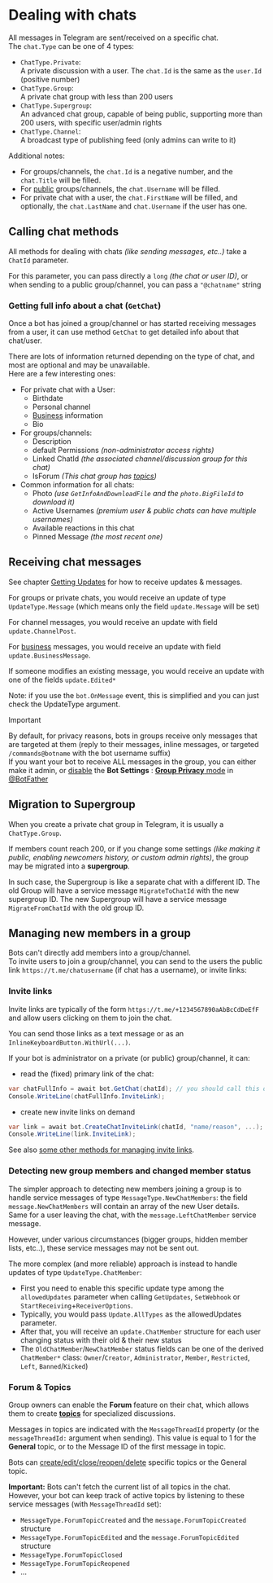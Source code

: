 # Dealing with chats

All messages in Telegram are sent/received on a specific chat.  
The `chat.Type` can be one of 4 types:

- `ChatType.Private`:  
  A private discussion with a user. The `chat.Id` is the same as the `user.Id` (positive number)
- `ChatType.Group`:  
  A private chat group with less than 200 users
- `ChatType.Supergroup`:  
  An advanced chat group, capable of being public, supporting more than 200 users, with specific user/admin rights
- `ChatType.Channel`:  
  A broadcast type of publishing feed (only admins can write to it)

Additional notes:
- For groups/channels, the `chat.Id` is a negative number, and the `chat.Title` will be filled.
- For <u>public</u> groups/channels, the `chat.Username` will be filled.
- For private chat with a user, the `chat.FirstName` will be filled, and optionally, the `chat.LastName` and `chat.Username` if the user has one.

## Calling chat methods

All methods for dealing with chats _(like sending messages, etc..)_ take a `ChatId` parameter.

For this parameter, you can pass directly a	`long` _(the chat or user ID)_,
or when sending to a public group/channel, you can pass a `"@chatname"` string

### Getting full info about a chat (`GetChat`)

Once a bot has joined a group/channel or has started receiving messages from a user, it can use method `GetChat` to get detailed info about that chat/user.

There are lots of information returned depending on the type of chat, and most are optional and may be unavailable.  
Here are a few interesting ones:
* For private chat with a User:
	- Birthdate
	- Personal channel
	- [Business](../4/business.md) information
	- Bio
* For groups/channels:
	- Description
	- default Permissions _(non-administrator access rights)_
	- Linked ChatId _(the associated channel/discussion group for this chat)_
	- IsForum _(This chat group has [topics](#forum--topics))_
* Common information for all chats:
	- Photo _(use `GetInfoAndDownloadFile` and the `photo.BigFileId` to download it)_
	- Active Usernames _(premium user & public chats can have multiple usernames)_
	- Available reactions in this chat
	- Pinned Message _(the most recent one)_


## Receiving chat messages

See chapter [Getting Updates](../3/updates) for how to receive updates & messages.

For groups or private chats, you would receive an update of type `UpdateType.Message` (which means only the field `update.Message` will be set)

For channel messages, you would receive an update with field `update.ChannelPost`.

For [business](../4/business) messages, you would receive an update with field `update.BusinessMessage`.

If someone modifies an existing message, you would receive an update with one of the fields `update.Edited*`

Note: if you use the `bot.OnMessage` event, this is simplified and you can just check the UpdateType argument.

> [!IMPORTANT]  
> By default, for privacy reasons, bots in groups receive only messages that are targeted at them (reply to their messages, inline messages, or targeted `/commands@botname` with the bot username suffix)  
> If you want your bot to receive ALL messages in the group, you can either make it admin, or <u>disable</u> the **Bot Settings** : [**Group Privacy** mode](https://core.telegram.org/bots/features#privacy-mode) in [@BotFather](https://t.me/botfather)

## Migration to Supergroup

When you create a private chat group in Telegram, it is usually a `ChatType.Group`.

If members count reach 200, or if you change some settings _(like making it public, enabling newcomers history, or custom admin rights)_,
the group may be migrated into a **supergroup**.

In such case, the Supergroup is like a separate chat with a different ID. 
The old Group will have a service message `MigrateToChatId` with the new supergroup ID.
The new Supergroup will have a service message `MigrateFromChatId` with the old group ID.

## Managing new members in a group

Bots can't directly add members into a group/channel.  
To invite users to join a group/channel, you can send to the users the public link `https://t.me/chatusername` (if chat has a username), or invite links:

### Invite links

Invite links are typically of the form `https://t.me/+1234567890aAbBcCdDeEfF` and allow users clicking on them to join the chat.

You can send those links as a text message or as an `InlineKeyboardButton.WithUrl(...)`.

If your bot is administrator on a private (or public) group/channel, it can:
- read the (fixed) primary link of the chat:
```csharp
var chatFullInfo = await bot.GetChat(chatId); // you should call this only once
Console.WriteLine(chatFullInfo.InviteLink);
```
- create new invite links on demand
```csharp
var link = await bot.CreateChatInviteLink(chatId, "name/reason", ...);
Console.WriteLine(link.InviteLink);
```

See also [some other methods for managing invite links](https://core.telegram.org/bots/api#exportchatinvitelink).

### Detecting new group members and changed member status

The simpler approach to detecting new members joining a group is to handle service messages of type `MessageType.NewChatMembers`: the field `message.NewChatMembers` will contain an array of the new User details.  
Same for a user leaving the chat, with the `message.LeftChatMember` service message.

However, under various circumstances (bigger groups, hidden member lists, etc..), these service messages may not be sent out.  

The more complex (and more reliable) approach is instead to handle updates of type `UpdateType.ChatMember`:

* First you need to enable this specific update type among the `allowedUpdates` parameter when calling `GetUpdates`, `SetWebhook` or `StartReceiving`+`ReceiverOptions`.
* Typically, you would pass `Update.AllTypes` as the allowedUpdates parameter.
* After that, you will receive an `update.ChatMember` structure for each user changing status with their old & their new status
* The `OldChatMember`/`NewChatMember` status fields can be one of the derived `ChatMember*` class: `Owner`/`Creator`, `Administrator`, `Member`, `Restricted`, `Left`, `Banned`/`Kicked`)

### Forum & Topics

Group owners can enable the **Forum** feature on their chat, which allows them to create **[topics](https://telegram.org/blog/topics-in-groups-collectible-usernames#topics-in-groups)** for specialized discussions.

Messages in topics are indicated with the `MessageThreadId` property (or the `messageThreadId:` argument when sending). This value is equal to 1 for the **General** topic, or to the Message ID of the first message in topic.

Bots can [create/edit/close/reopen/delete](https://core.telegram.org/bots/api#createforumtopic) specific topics or the General topic.

**Important:** Bots can't fetch the current list of all topics in the chat.  
However, your bot can keep track of active topics by listening to these service messages (with `MessageThreadId` set):
- `MessageType.ForumTopicCreated` and the `message.ForumTopicCreated` structure
- `MessageType.ForumTopicEdited` and the `message.ForumTopicEdited` structure
- `MessageType.ForumTopicClosed`
- `MessageType.ForumTopicReopened`
- ...
